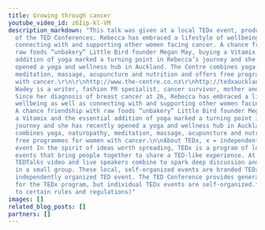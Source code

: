```yaml
---
title: Growing through cancer
youtube_video_id: z6Iip-kl-VM
description_markdown: "This talk was given at a local TEDx event, produced independently
  of the TED Conferences. Rebecca has embraced a lifestyle of wellbeing as well as
  connecting with and supporting other women facing cancer. A chance friendship with
  raw foods “unbakery” Little Bird founder Megan May, buying a Vitamix and the essential
  addition of yoga marked a turning point in Rebecca’s journey and she has recently
  opened a yoga and wellness hub in Auckland. The Centre combines yoga, naturopathy,
  meditation, massage, acupuncture and nutrition and offers free programmes for women
  with cancer.\r\n\r\nhttp://www.the-centre.co.nz\r\nhttp://tedxauckland.com\n\nRebecca
  Wadey is a writer, fashion PR specialist, cancer survivor, mother and business founder.
  Since her diagnosis of breast cancer at 26, Rebecca has embraced a lifestyle of
  wellbeing as well as connecting with and supporting other women facing the disease.
  A chance friendship with raw foods “unbakery” Little Bird founder Megan May, buying
  a Vitamix and the essential addition of yoga marked a turning point in Rebecca’s
  journey and she has recently opened a yoga and wellness hub in Auckland. The Centre
  combines yoga, naturopathy, meditation, massage, acupuncture and nutrition and offers
  free programmes for women with cancer.\n\nAbout TEDx, x = independently organized
  event In the spirit of ideas worth spreading, TEDx is a program of local, self-organized
  events that bring people together to share a TED-like experience. At a TEDx event,
  TEDTalks video and live speakers combine to spark deep discussion and connection
  in a small group. These local, self-organized events are branded TEDx, where x =
  independently organized TED event. The TED Conference provides general guidance
  for the TEDx program, but individual TEDx events are self-organized.* (*Subject
  to certain rules and regulations)"
images: []
related_blog_posts: []
partners: []
---
```

